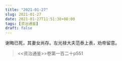 ```yaml
---
title: "2021-01-27"
slug: 2021-01-27
date: 2021-01-27T11:51:38+08:00
tags: [资治通鉴]
draft: false
---
```


谢晦已死，其妻女尚存。左光禄大夫范泰上表，劝帝留意。
> <<资治通鉴>>卷第一百二十p551
